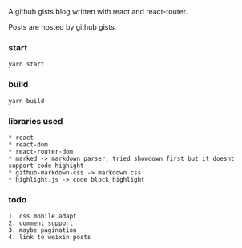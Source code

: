 A github gists blog written with react and react-router.

Posts are hosted by github gists.

### start

`yarn start`

### build

`yarn build`

### libraries used

    * react
    * react-dom
    * react-router-dom
    * marked -> markdown parser, tried showdown first but it doesnt support code highight
    * github-markdown-css -> markdown css
    * highlight.js -> code block highlight

### todo

    1. css mobile adapt
    2. comment support
    3. maybe pagination
    4. link to weixin posts

